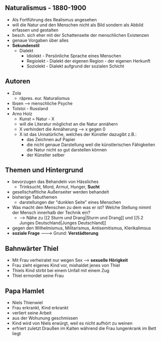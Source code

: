 
## Naturalismus - 1880-1900
-   Als Fortführung des Realismus angesehen
-   will die Natur und den Menschen nicht als Bild sondern als Abbild erfassen und gestalten
-   besch. sich eher mit der Schattenseite der menschlichen Existenzen
-   genaue Vorgaben über alles
-   __Sekundenstil__
	-   Dialekt
		-   Idiolekt - Persönliche Sprache eines Menschen
		-   Regiolekt - Dialekt der eigenen Region - der eigenen Herkunft
		-   Soziolekt - Dialekt aufgrund der sozialen Schicht

## Autoren
-   Zola
	-   räpres. eur. Naturalismus
-   Ibsen --> menschliche Psyche
-   Tolstoi - Russland
-   Arno Holz
	- Kunst = Natur - X
	-   will die Literatur möglichst an die Natur annähern
	-   X verhindert die Annäherung --> x gegen 0
	-   X ist das Unnatürliche, welches der Künstler dazugibt z.B.:
		- das Zeichnen auf Papier
		- die nicht genaue Darstellung weil die künstlerischen Fähigkeiten die Natur nicht so gut darstellen können
		- der Künstler selber

## Themen und Hintergrund
- bevorzugen das Behandeln von Hässliches
	- Trinksucht, Mord, Armut, Hunger, __Sucht__
- gesellschafltiche Außenseiter werden behandelt
- bisherige Tabuthemen
	- darstellungen der "dunklen Seite" eines Menschen
- Was macht den Menschen zu dem was er ist? Welche Stellung nimmt der Mensch innerhalb der Technik ein?
	- --> Nähe zu [[2 Sturm und Drang|Sturm und Drang]] und [[5.2 Junges Deutschland|Junges Deutschland]]
- gegen den Wilhelmismus, Militarismus, Antisemitismus, Klerikalimsus
- __soziale Frage__ ---> Grund: __Verstädterung__

## Bahnwärter Thiel
- Mit Frau verheiratet nur wegen Sex --> __sexuelle Hörigkeit__
- Frau zieht eigenes Kind vor, mishaldet jenes von Thiel
- Thiels Kind stirbt bei einem Unfall mit einem Zug
- Thiel ermordet seine Frau

## Papa Hamlet
- Niels Thienwiel
- Frau erkrankt, Kind erkrankt
- verliert seine Arbeit
- aus der Wohunung geschmissen
- Kind wird von Niels erwürgt, weil es nicht aufhört zu weinen
- erfriert zuletzt Draußen im Kalten während die Frau lungenkrank im Bett liegt